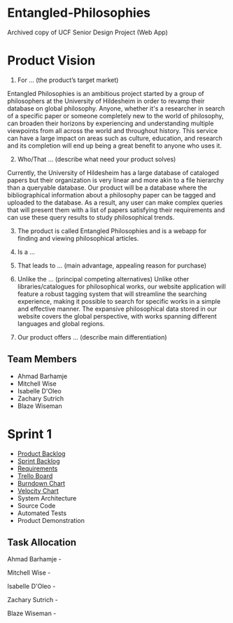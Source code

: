 # Entangled-Philosophies
Archived copy of UCF Senior Design Project (Web App)

# Product Vision

1. For ... (the product’s target market)

Entangled Philosophies is an ambitious project started by a group of philosophers at the University of Hildesheim in order to revamp their database on global philosophy. Anyone, whether it's a researcher in search of a specific paper or someone completely new to the world of philosophy, can broaden their horizons by experiencing and understanding multiple viewpoints from all across the world and throughout history. This service can have a large impact on areas such as culture, education, and research and its completion will end up being a great benefit to anyone who uses it.

2. Who/That ... (describe what need your product solves)

Currently, the University of Hildesheim has a large database of cataloged papers but their organization is very linear and more akin to a file hierarchy than a queryable database. Our product will be a database where the bibliographical information about a philosophy paper can be tagged and uploaded to the database. As a result, any user can make complex queries that will present them with a list of papers satisfying their requirements and can use these query results to study philosophical trends.

3. The product is called Entangled Philosophies and is a webapp for finding and viewing philosophical articles.

4. Is a ...

5. That leads to ... (main advantage, appealing reason for purchase)

6. Unlike the ... (principal competing alternatives) Unlike other libraries/catalogues for philosophical works, our website application will feature a robust tagging system that will streamline the searching experience, making it possible to search for specific works in a simple and effective manner. The expansive philosophical data stored in our website covers the global perspective, with works spanning different languages and global regions.

7. Our product offers ... (describe main differentiation)

## Team Members

- Ahmad Barhamje
- Mitchell Wise 
- Isabelle D'Oleo
- Zachary Sutrich
- Blaze Wiseman

# Sprint 1

- [Product Backlog](https://trello.com/b/vhSOo823/entangled-philosophies)
- [Sprint Backlog](https://trello.com/b/vhSOo823/entangled-philosophies) 
- [Requirements](https://trello.com/b/vhSOo823/entangled-philosophies)
- [Trello Board](https://trello.com/b/vhSOo823/entangled-philosophies)
- [Burndown Chart](...)
- [Velocity Chart](...)
- System Architecture
- Source Code
- Automated Tests
- Product Demonstration 

## Task Allocation

Ahmad Barhamje -

Mitchell Wise -

Isabelle D'Oleo -

Zachary Sutrich -

Blaze Wiseman -
